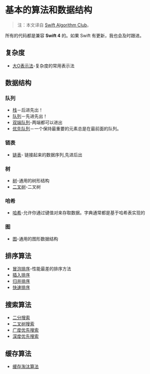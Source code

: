 # 基本的算法和数据结构

> 注：本文译自 [Swift Algorithm Club](https://github.com/raywenderlich/swift-algorithm-club)。
> 
> 
所有的代码都是兼容  **Swift 4** 的。如果 Swift 有更新，我也会及时跟进。

## 复杂度
- [大O表示法](BigO/)-复杂度的常用表示法

## 数据结构

### 队列

- [栈](Stack/)－后进先出！
- [队列](Queue/)－先进先出！
- [双端队列](Deque/)-两端都可以进出
- [优先队列](PriorityQueue/)－一个保持最重要的元素总是在最前面的队列。

### 链表

- [链表](LinkedList/)- 链接起来的数据序列,先进后出

### 树

- [树](Tree/)-通用的树形结构
- [二叉树](BinarySearchTree/)-二叉树

### 哈希

- [哈希](HashTable)-允许你通过键值对来存取数据。字典通常都是基于哈希表实现的

### 图

- [图](Graph/)-通用的图形数据结构

## 排序算法

- [冒泡排序](BubbleSort/)-性能最差的排序方法
- [插入排序](InsertionSort/)
- [归并排序](MegreSort/)
- [快速排序](QuickSort/)

## 搜索算法

- [二分搜索](BinarySearch)
- [二叉树搜索](BinarySearchTree/)
- [广度优先搜索](BreadthFirstSearch/)
- [深度优先搜索](DepthFirstSearch/)

## 缓存算法

- [缓存淘汰算法](LRU/)

